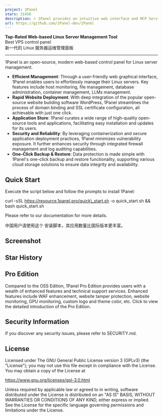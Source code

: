 ```yaml
---
project: 1Panel
stars: 31456
description: 🔥 1Panel provides an intuitive web interface and MCP Server to manage websites, files, containers, databases, and LLMs on a Linux server.
url: https://github.com/1Panel-dev/1Panel
---
```


**Top-Rated Web-based Linux Server Management Tool**  
Best VPS control panel  
新一代的 Linux 服务器运维管理面板

  

  

* * *

1Panel is an open-source, modern web-based control panel for Linux server management.

-   **Efficient Management**: Through a user-friendly web graphical interface, 1Panel enables users to effortlessly manage their Linux servers. Key features include host monitoring, file management, database administration, container management, LLMs management.
-   **Rapid Website Deployment**: With deep integration of the popular open-source website building software WordPress, 1Panel streamlines the process of domain binding and SSL certificate configuration, all achievable with just one click.
-   **Application Store**: 1Panel curates a wide range of high-quality open-source tools and applications, facilitating easy installation and updates for its users.
-   **Security and Reliability**: By leveraging containerization and secure application deployment practices, 1Panel minimizes vulnerability exposure. It further enhances security through integrated firewall management and log auditing capabilities.
-   **One-Click Backup & Restore**: Data protection is made simple with 1Panel's one-click backup and restore functionality, supporting various cloud storage solutions to ensure data integrity and availability.

Quick Start
-----------

Execute the script below and follow the prompts to install 1Panel:

curl -sSL https://resource.1panel.pro/quick\_start.sh -o quick\_start.sh && bash quick\_start.sh

Please refer to our documentation for more details.

中国用户请使用这个 安装脚本，其应用数量比国际版本更丰富。

Screenshot
----------

Star History
------------

Pro Edition
-----------

Compared to the OSS Edition, 1Panel Pro Edition provides users with a wealth of enhanced features and technical support services. Enhanced features include WAF enhancement, website tamper protection, website monitoring, GPU monitoring, custom logo and theme color, etc. Click to view the detailed introduction of the Pro Edition.

Security Information
--------------------

If you discover any security issues, please refer to SECURITY.md.

License
-------

Licensed under The GNU General Public License version 3 (GPLv3) (the "License"); you may not use this file except in compliance with the License. You may obtain a copy of the License at

https://www.gnu.org/licenses/gpl-3.0.html

Unless required by applicable law or agreed to in writing, software distributed under the License is distributed on an "AS IS" BASIS, WITHOUT WARRANTIES OR CONDITIONS OF ANY KIND, either express or implied. See the License for the specific language governing permissions and limitations under the License.
